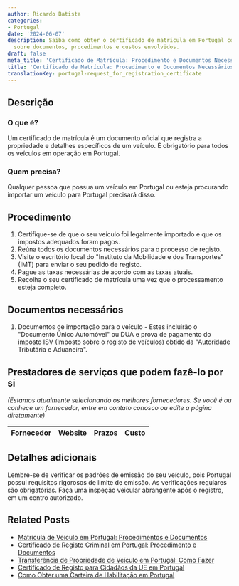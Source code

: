 ```yaml
---
author: Ricardo Batista
categories:
- Portugal
date: '2024-06-07'
description: Saiba como obter o certificado de matrícula em Portugal com o guia detalhado
  sobre documentos, procedimentos e custos envolvidos.
draft: false
meta_title: 'Certificado de Matrícula: Procedimento e Documentos Necessários'
title: 'Certificado de Matrícula: Procedimento e Documentos Necessários'
translationKey: portugal-request_for_registration_certificate
---
```



## Descrição
### O que é?
Um certificado de matrícula é um documento oficial que registra a propriedade e detalhes específicos de um veículo. É obrigatório para todos os veículos em operação em Portugal.
### Quem precisa?
Qualquer pessoa que possua um veículo em Portugal ou esteja procurando importar um veículo para Portugal precisará disso.

## Procedimento
1. Certifique-se de que o seu veículo foi legalmente importado e que os impostos adequados foram pagos.
2. Reúna todos os documentos necessários para o processo de registo.
3. Visite o escritório local do "Instituto da Mobilidade e dos Transportes" (IMT) para enviar o seu pedido de registo.
4. Pague as taxas necessárias de acordo com as taxas atuais.
5. Recolha o seu certificado de matrícula uma vez que o processamento esteja completo.

## Documentos necessários
1. Documentos de importação para o veículo - Estes incluirão o "Documento Único Automóvel" ou DUA e prova de pagamento do imposto ISV (Imposto sobre o registo de veículos) obtido da "Autoridade Tributária e Aduaneira".

## Prestadores de serviços que podem fazê-lo por si
_(Estamos atualmente selecionando os melhores fornecedores. Se você é ou conhece um fornecedor, entre em contato conosco ou edite a página diretamente)_

| Fornecedor      |     Website     |     Prazos       |       Custo      |
| --------------- | --------------- |  :-------------: | :-------------: |

## Detalhes adicionais
Lembre-se de verificar os padrões de emissão do seu veículo, pois Portugal possui requisitos rigorosos de limite de emissão. As verificações regulares são obrigatórias. Faça uma inspeção veicular abrangente após o registro, em um centro autorizado.


## Related Posts

- [Matrícula de Veículo em Portugal: Procedimentos e Documentos](https://tramitit.com/pt/guides/portugal/pedido_de_registo_de_automovel/)
- [Certificado de Registo Criminal em Portugal: Procedimento e Documentos](https://tramitit.com/pt/guides/portugal/pedido_de_certificado_de_registo_criminal/)
- [Transferência de Propriedade de Veículo em Portugal: Como Fazer](https://tramitit.com/pt/guides/portugal/alteracao_de_propriedade_de_automovel/)
- [Certificado de Registo para Cidadãos da UE em Portugal](https://tramitit.com/pt/guides/portugal/pedido_de_certificado_de_registo_de_cidadao_da_uniao_europeia/)
- [Como Obter uma Carteira de Habilitação em Portugal](https://tramitit.com/pt/guides/portugal/pedido_de_carta_de_conducao/)